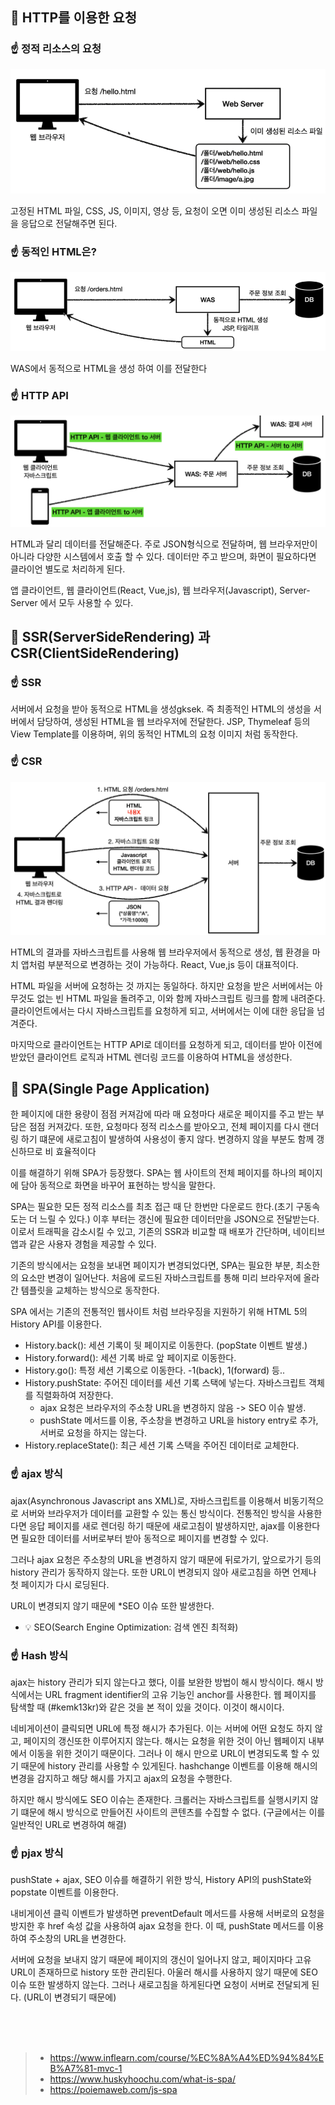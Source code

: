 
## 🧐 HTTP를 이용한 요청

### ☝️ 정적 리소스의 요청
![img.png](img/csr_ssr_img.png)    

고정된 HTML 파일, CSS, JS, 이미지, 영상 등, 요청이 오면 이미 생성된 리소스 파일을 응답으로 전달해주면 된다.

### ☝️ 동적인 HTML은?
![img_1.png](img/csr_ssr_img_1.png)    

WAS에서 동적으로 HTML을 생성 하여 이를 전달한다 

### ☝️ HTTP API
![img_2.png](img/csr_ssr_img_2.png)    

HTML과 달리 데이터를 전달해준다. 주로 JSON형식으로 전달하며, 웹 브라우저만이 아니라 다양한 시스템에서 호출 할 수 있다.
데이터만 주고 받으며, 화면이 필요하다면 클라이언 별도로 처리하게 된다.

앱 클라이언트, 웹 클라이언트(React, Vue,js), 웹 브라우저(Javascript), Server-Server 에서 모두 사용할 수 있다.


## 🧐 SSR(ServerSideRendering) 과 CSR(ClientSideRendering)
### ☝️ SSR 
서버에서 요청을 받아 동적으로 HTML을 생성gksek. 즉 최종적인 HTML의 생성을 서버에서 담당하여, 생성된 HTML을 웹 브라우저에 전달한다.
JSP, Thymeleaf 등의 View Template를 이용하며, 위의 동적인 HTML의 요청 이미지 처럼 동작한다.

### ☝️ CSR
![img_3.png](img/csr_ssr_img_3.png)    

HTML의 결과를 자바스크립트를 사용해 웹 브라우저에서 동적으로 생성, 웹 환경을 마치 앱처럼 부분적으로 변경하는 것이 가능하다.
React, Vue,js 등이 대표적이다.

HTML 파일을 서버에 요청하는 것 까지는 동일하다. 하지만 요청을 받은 서버에서는 아무것도 없는 빈 HTML 파일을 돌려주고,
이와 함께 자바스크립트 링크를 함께 내려준다.
클라이언트에서는 다시 자바스크립트를 요청하게 되고, 서버에서는 이에 대한 응답을 넘겨준다.

마지막으로 클라이언트는 HTTP API로 데이터를 요청하게 되고, 데이터를 받아 이전에 받았던 클라이언트 로직과 HTML 렌더링 코드를 이용하여
HTML을 생성한다.


## 🧐 SPA(Single Page Application)
한 페이지에 대한 용량이 점점 커져감에 따라 매 요청마다 새로운 페이지를 주고 받는 부담은 점점 커져갔다.
또한, 요청마다 정적 리소스를 받아오고, 전체 페이지를 다시 랜더링 하기 떄문에 새로고침이 발생하여 사용성이 좋지 않다. 변경하지 않을 부분도 함께 갱신하므로 비 효율적이다

이를 해결하기 위해 SPA가 등장했다. SPA는 웹 사이트의 전체 페이지를 하나의 페이지에 담아 동적으로 화면을 바꾸어 표현하는 방식을 말한다.

SPA는 필요한 모든 정적 리소스를 최초 접근 때 단 한번만 다운로드 한다.(초기 구동속도는 더 느릴 수 있다.) 이후 부터는 갱신에 필요한 데이터만을 JSON으로 전달받는다.
이로서 트래픽을 감소시킬 수 있고, 기존의 SSR과 비교할 때 배포가 간단하며, 네이티브 앱과 같은 사용자 경험을 제공할 수 있다.

기존의 방식에서는 요청을 보내면 페이지가 변경되었다면, SPA는 필요한 부분, 최소한의 요소만 변경이 일어난다. 처음에 로드된 자바스크립트를 통해
미리 브라우저에 올라간 템플릿을 교체하는 방식으로 동작한다.

SPA 에서는 기존의 전통적인 웹사이트 처럼 브라우징을 지원하기 위해  HTML 5의 History API를 이용한다.
- History.back(): 세션 기록이 뒷 페이지로 이동한다. (popState 이벤트 발생.)
- History.forward(): 세션 기록 바로 앞 페이지로 이동한다.
- History.go(): 특정 세션 기록으로 이동한다. -1(back), 1(forward) 등..
- History.pushState: 주어진 데이터를 세션 기록 스택에 넣는다. 자바스크립트 객체를 직렬화하여 저장한다.
  - ajax 요청은 브라우저의 주소창 URL을 변경하지 않음 -> SEO 이슈 발생.
  - pushState 메서드를 이용, 주소창을 변경하고 URL을 history entry로 추가, 서버로 요청을 하지는 않는다.
- History.replaceState(): 최근 세션 기록 스택을 주어진 데이터로 교체한다.

### ☝️ ajax 방식
ajax(Asynchronous Javascript ans XML)로, 자바스크립트를 이용해서 비동기적으로 서버와 브라우저가 데이터를 교환할 수 있는 통신 방식이다.
전통적인 방식을 사용한다면 응답 페이지를 새로 렌더링 하기 때문에 새로고침이 발생하지만, ajax를 이용한다면 필요한 데이터를 서버로부터 받아
동적으로 페이지를 변경할 수 있다.

그러나 ajax 요청은 주소창의 URL을 변경하지 않기 때문에 뒤로가기, 앞으로가기 등의 history 관리가 동작하지 않는다.
또한 URL이 변경되지 않아 새로고침을 하면 언제나 첫 페이지가 다시 로딩된다.

URL이 변경되지 않기 때문에 *SEO 이슈 또한 발생한다.
- 💡 SEO(Search Engine Optimization: 검색 엔진 최적화)

### ☝️ Hash 방식
ajax는 history 관리가 되지 않는다고 했다, 이를 보완한 방법이 해시 방식이다.
해시 방식에서는 URL fragment identifier의 고유 기능인 anchor를 사용한다.
웹 페이지를 탐색할 때 (#kemk13kr)와 같은 것을 본 적이 있을 것이다. 이것이 해시이다.

네비게이션이 클릭되면 URL에 특정 해시가 추가된다. 이는 서버에 어떤 요청도 하지 않고, 페이지의 갱신또한 이루어지지 않는다.
해시는 요청을 위한 것이 아닌 웹페이지 내부에서 이동을 위한 것이기 때문이다. 그러나 이 해시 만으로 URL이 변경되도록 할 수 있기 때문에
history 관리를 사용할 수 있게된다. hashchange 이벤트를 이용해 해시의 변경을 감지하고 해당 해시를 가지고 ajax의 요청을 수행한다.

하지만 해시 방식에도 SEO 이슈는 존재한다. 크롤러는 자바스크립트를 실행시키지 않기 떄문에 해시 방식으로 만들어진 사이트의 콘텐츠를 수집할 수 없다.
(구글에서는 이를 일반적인 URL로 변경하여 해결)

### ☝️ pjax 방식
pushState + ajax, SEO 이슈를 해결하기 위한 방식, History API의 pushState와 popstate 이벤트를 이용한다.

내비게이션 클릭 이벤트가 발생하면 preventDefault 메서드를 사용해 서버로의 요청을 방지한 후 href 속성 값을 사용하여 ajax 요청을 한다.
이 때, pushState 메서드를 이용하여 주소창의 URL을 변경한다.

서버에 요청을 보내지 않기 때문에 페이지의 갱신이 일어나지 않고, 페이지마다 고유 URL이 존재하므로 history 또한 관리된다.
아울러 해시를 사용하지 않기 때문에 SEO 이슈 또한 발생하지 않는다. 그러나 새로고침을 하게된다면 요청이 서버로 전달되게 된다.
(URL이 변경되기 때문에)








<br><br><br>
> - https://www.inflearn.com/course/%EC%8A%A4%ED%94%84%EB%A7%81-mvc-1
> - https://www.huskyhoochu.com/what-is-spa/
> - https://poiemaweb.com/js-spa